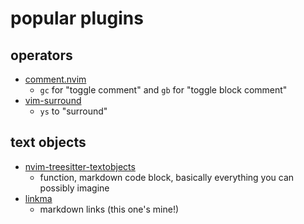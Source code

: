 # popular plugins

## operators

- [comment.nvim](https://github.com/numToStr/Comment.nvim)
  - `gc` for "toggle comment" and `gb` for "toggle block comment"
- [vim-surround](https://github.com/tpope/vim-surround)
  - `ys` to "surround"

## text objects

- [nvim-treesitter-textobjects](https://github.com/nvim-treesitter/nvim-treesitter-textobjects)
  - function, markdown code block, basically everything you can possibly imagine
- [linkma](https://github.com/sammy-kablammy/linkma.nvim)
  - markdown links (this one's mine!)
